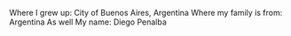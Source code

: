 Where I grew up: City of Buenos Aires, Argentina
Where my family is from: Argentina As well
My name: Diego Penalba